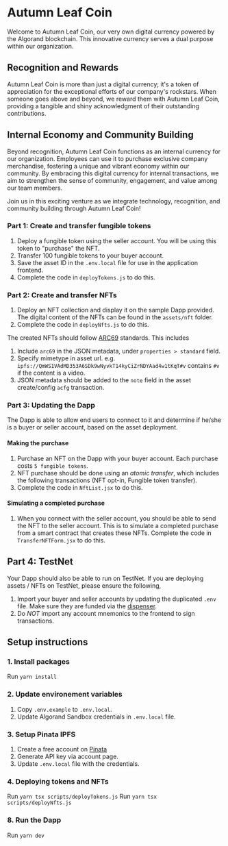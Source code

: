 # Autumn Leaf Coin

Welcome to Autumn Leaf Coin, our very own digital currency powered by the Algorand blockchain. This innovative currency serves a dual purpose within our organization.

## Recognition and Rewards

Autumn Leaf Coin is more than just a digital currency; it's a token of appreciation for the exceptional efforts of our company's rockstars. When someone goes above and beyond, we reward them with Autumn Leaf Coin, providing a tangible and shiny acknowledgment of their outstanding contributions.

## Internal Economy and Community Building

Beyond recognition, Autumn Leaf Coin functions as an internal currency for our organization. Employees can use it to purchase exclusive company merchandise, fostering a unique and vibrant economy within our community. By embracing this digital currency for internal transactions, we aim to strengthen the sense of community, engagement, and value among our team members.

Join us in this exciting venture as we integrate technology, recognition, and community building through Autumn Leaf Coin!

### Part 1: Create and transfer fungible tokens

1. Deploy a fungible token using the seller account. You will be using this token to "purchase" the NFT.
2. Transfer 100 fungible tokens to your buyer account.
3. Save the asset ID in the `.env.local` file for use in the application frontend.
4. Complete the code in `deployTokens.js` to do this.

### Part 2: Create and transfer NFTs

1. Deploy an NFT collection and display it on the sample Dapp provided. The digital content of the NFTs can be found in the `assets/nft` folder.
2. Complete the code in `deployNfts.js` to do this.

The created NFTs should follow [ARC69](https://github.com/algorandfoundation/ARCs/blob/main/ARCs/arc-0069.md) standards. This includes

1. Include `arc69` in the JSON metadata, under `properties > standard` field.
2. Specify mimetype in asset url. e.g. `ipfs://QmWS1VAdMD353A6SDk9wNyvkT14kyCiZrNDYAad4w1tKqT#v` contains `#v` if the content is a video.
3. JSON metadata should be added to the `note` field in the asset create/config `acfg` transaction.

### Part 3: Updating the Dapp

The Dapp is able to allow end users to connect to it and determine if he/she is a buyer or seller account, based on the asset deployment.

#### Making the purchase

1. Purchase an NFT on the Dapp with your buyer account. Each purchase costs `5 fungible tokens`.
2. NFT purchase should be done using an *atomic transfer*, which includes the following transactions (NFT opt-in, Fungible token transfer).
3. Complete the code in `NftList.jsx` to do this.

#### Simulating a completed purchase

1. When you connect with the seller account, you should be able to send the NFT to the seller account. This is to simulate a completed purchase from a smart contract that creates these NFTs. Complete the code in `TransferNFTForm.jsx` to do this.

## Part 4: TestNet

Your Dapp should also be able to run on TestNet. If you are deploying assets / NFTs on TestNet, please ensure the following,

1. Import your buyer and seller accounts by updating the duplicated `.env` file. Make sure they are funded via the [dispenser](https://bank.testnet.algorand.network/).
2. Do *NOT* import any account mnemonics to the frontend to sign transactions.

## Setup instructions

### 1. Install packages

Run `yarn install`

### 2. Update environement variables

1. Copy `.env.example` to `.env.local`.
2. Update Algorand Sandbox credentials in `.env.local` file.

### 3. Setup Pinata IPFS

1. Create a free account on [Pinata](https://www.pinata.cloud/)
2. Generate API key via account page.
3. Update `.env.local` file with the credentials.

### 4. Deploying tokens and NFTs

Run `yarn tsx scripts/deployTokens.js`
Run `yarn tsx scripts/deployNfts.js`

### 8. Run the Dapp

Run `yarn dev`
